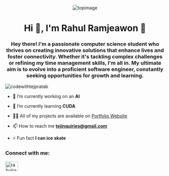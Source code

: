 
<p align="center"> <img src="https://c4.wallpaperflare.com/wallpaper/714/648/856/super-mario-pixel-art-super-mario-kart-computer-mushroom-hd-wallpaper-preview.jpg" alt="topimage" /> </p>


<h1 align="center">Hi 👋, I'm Rahul Ramjeawon 👾</h1>
<h3 align="center">Hey there! I'm a passionate computer science student who thrives on creating innovative solutions that enhance lives and foster connectivity. Whether it's tackling complex challenges or refining my time management skills, I'm all in. My ultimate aim is to evolve into a proficient software engineer, constantly seeking opportunities for growth and learning.</h3>

<p align="left"> <img src="https://komarev.com/ghpvc/?username=codewithtejpratab&label=Profile%20views&color=0e75b6&style=flat" alt="codewithtejpratab" /> </p>

- 🔭 I’m currently working on an **AI**

- 🌱 I’m currently learning **CUDA**

- 👨‍💻 All of my projects are available on [Portfolio Website](https://codewithtejpratab.github.io/Portfolio/Portfolio/Homepage)

- 📫 How to reach me **tejinquiries@gmail.com**

- ⚡ Fun fact **I can ice skate**

<h3 align="left">Connect with me:</h3>
<p align="left">
<a href="https://linkedin.com/in/rahulramjeawon" target="blank"><img align="center" src="https://raw.githubusercontent.com/rahuldkjain/github-profile-readme-generator/master/src/images/icons/Social/linked-in-alt.svg" alt="rahulramjeawon" height="30" width="40" /></a>
</p>
